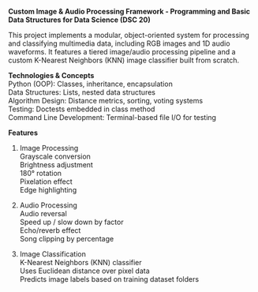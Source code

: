 **Custom Image & Audio Processing Framework - Programming and Basic Data Structures for Data Science (DSC 20)**

This project implements a modular, object-oriented system for processing and classifying multimedia data, including RGB images and 1D audio waveforms. It features a tiered image/audio processing pipeline
and a custom K-Nearest Neighbors (KNN) image classifier built from scratch.


**Technologies & Concepts**  
Python (OOP): Classes, inheritance, encapsulation  
Data Structures: Lists, nested data structures  
Algorithm Design: Distance metrics, sorting, voting systems  
Testing: Doctests embedded in class method  
Command Line Development: Terminal-based file I/O for testing  

**Features**  
1. Image Processing  
 Grayscale conversion  
 Brightness adjustment  
 180° rotation  
 Pixelation effect  
 Edge highlighting  

2. Audio Processing  
   Audio reversal  
   Speed up / slow down by factor  
   Echo/reverb effect  
   Song clipping by percentage  

3. Image Classification  
   K-Nearest Neighbors (KNN) classifier  
   Uses Euclidean distance over pixel data  
   Predicts image labels based on training dataset folders  
